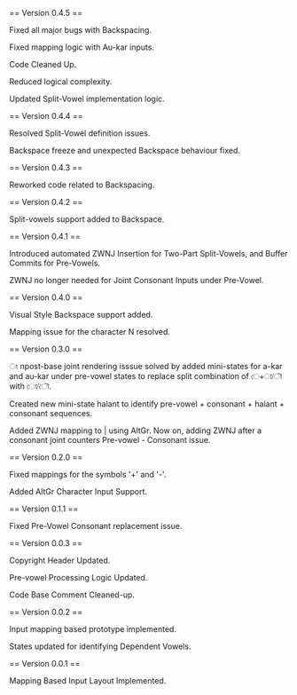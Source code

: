 == Version 0.4.5 ==

Fixed all major bugs with Backspacing.

Fixed mapping logic with Au-kar inputs.

Code Cleaned Up.

Reduced logical complexity.

Updated Split-Vowel implementation logic.


== Version 0.4.4 ==

Resolved Split-Vowel definition issues.

Backspace freeze and unexpected Backspace behaviour fixed.


== Version 0.4.3 ==

Reworked code related to Backspacing.


== Version 0.4.2 ==

Split-vowels support added to Backspace.


== Version 0.4.1 ==

Introduced automated ZWNJ Insertion for Two-Part Split-Vowels, and Buffer Commits for Pre-Vowels.

ZWNJ no longer needed for Joint Consonant Inputs under Pre-Vowel.


== Version 0.4.0 ==

Visual Style Backspace support added.

Mapping issue for the character N resolved.


== Version 0.3.0 ==

ং npost-base joint rendering isssue solved by added mini-states for a-kar and au-kar under pre-vowel states to replace split combination of ে+া/ৗ with ো/ৌ.

Created new mini-state halant to identify pre-vowel + consonant + halant + consonant sequences.

Added ZWNJ mapping to | using AltGr. Now on, adding ZWNJ after a consonant joint counters Pre-vowel - Consonant issue.


== Version 0.2.0 ==

Fixed mappings for the symbols '+' and '-'.

Added AltGr Character Input Support.


== Version 0.1.1 ==

Fixed Pre-Vowel Consonant replacement issue.


== Version 0.0.3 == 

Copyright Header Updated.

Pre-vowel Processing Logic Updated.

Code Base Comment Cleaned-up.


== Version 0.0.2 ==

Input mapping based prototype implemented.

States updated for identifying Dependent Vowels.


== Version 0.0.1 ==

Mapping Based Input Layout Implemented.
